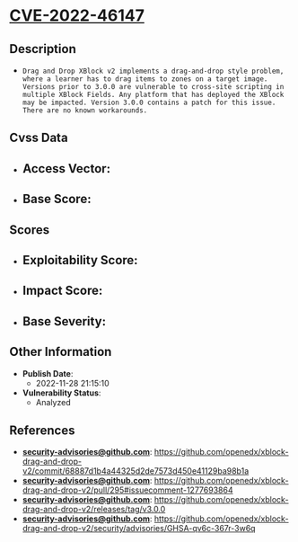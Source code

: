 
# [CVE-2022-46147](https://github.com/openedx/xblock-drag-and-drop-v2/commit/68887d1b4a44325d2de7573d450e41129ba98b1a)

## Description

- `Drag and Drop XBlock v2 implements a drag-and-drop style problem, where a learner has to drag items to zones on a target image. Versions prior to 3.0.0 are vulnerable to cross-site scripting in multiple XBlock Fields. Any platform that has deployed the XBlock may be impacted. Version 3.0.0 contains a patch for this issue. There are no known workarounds.`

## Cvss Data

- **Access Vector**:
  - 
- **Base Score**:
  - 

## Scores

- **Exploitability Score**:
  - 
- **Impact Score**:
  - 
- **Base Severity**:
  - 

## Other Information

- **Publish Date**:
  - 2022-11-28 21:15:10
- **Vulnerability Status**:
  - Analyzed

## References

- **security-advisories@github.com**: https://github.com/openedx/xblock-drag-and-drop-v2/commit/68887d1b4a44325d2de7573d450e41129ba98b1a
- **security-advisories@github.com**: https://github.com/openedx/xblock-drag-and-drop-v2/pull/295#issuecomment-1277693864
- **security-advisories@github.com**: https://github.com/openedx/xblock-drag-and-drop-v2/releases/tag/v3.0.0
- **security-advisories@github.com**: https://github.com/openedx/xblock-drag-and-drop-v2/security/advisories/GHSA-qv6c-367r-3w6q
